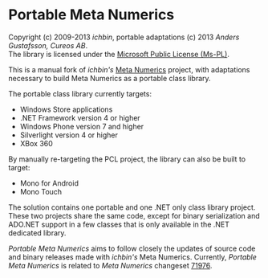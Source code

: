 Portable Meta Numerics
======================

Copyright (c) 2009-2013 *ichbin*, portable adaptations (c) 2013 *Anders Gustafsson, Cureos AB*.<br/>The library is licensed under the [Microsoft Public License (Ms-PL)](http://opensource.org/licenses/MS-PL).

This is a manual fork of *ichbin's* [Meta Numerics](https://metanumerics.codeplex.com/) project, with adaptations necessary to build Meta Numerics as a portable class library.

The portable class library currently targets:

* Windows Store applications
* .NET Framework version 4 or higher
* Windows Phone version 7 and higher
* Silverlight version 4 or higher
* XBox 360

By manually re-targeting the PCL project, the library can also be built to target:

* Mono for Android
* Mono Touch

The solution contains one portable and one .NET only class library project. These two projects share the same code, except for binary serialization and ADO.NET support in a few classes that is only available in the .NET dedicated library.

*Portable Meta Numerics* aims to follow closely the updates of source code and binary releases made with *ichbin's* Meta Numerics. Currently, *Portable Meta Numerics* is related to *Meta Numerics* changeset [71976](https://metanumerics.codeplex.com/SourceControl/changeset/71976).